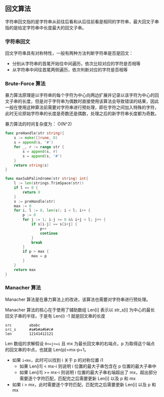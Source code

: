 ## 回文算法

字符串回文指的是字符串从前往后看和从后往前看是相同的字符串，最大回文子串指的是给定字符串中长度最大的回文子串。

### 字符串回文
回文字符串具有对称特性，一般有两种方法判断字符串是否是回文：
- 分别从字符串的首尾开始往中间遍历，依次比较对应的字符是否相等
- 从字符串中间往首尾两侧遍历，依次判断对应的字符是否相等


### Brute-Force 算法

暴力算法原理是以字符串的每个字符为中心向两边扩展并记录以该字符为中心的回文子串的长度，但是对于字符串为偶数时直接使用该算法会导致错误的结果，因此一般在使用这种算法前需要对字符串进行预处理，即在字符之间加入特殊的字符，此时无论原始字符串的长度是奇数还是偶数，处理之后的新字符串长度都为奇数。

暴力算法的时间复杂度为： O(N^2)

```go
func preHandle(str string){
    s := make([]rune, 0)
	s = append(s, '#')
	for _, r := range str {
		s = append(s, r)
		s = append(s, '#')
	}
	return string(s)
}

func maxSubPalindrome(str string) int{
    l := len(strings.TrimSpace(str))
	if l == 0 {
		return 0
	}
	s := preHandle(str)
	max := 0
	for i, l := 0, len(s); i < l; i++ {
		p := 0
		for j := 1; i-j >= 0 && i+j < l; j++ {
			if s[i-j] == s[i+j] {
				p++
				continue
			}
			break
		}
		if p > max {
			max = p
		}
	}
	return max
}
```

### Manacher 算法

Manacher 算法是在暴力算法上的改进，该算法也需要对字符串进行预处理。

Manacher 算法的核心在于使用了辅助数组 Len[i] 表示以 str_s[i] 为中心的最长回文子串的半径，于是有 Len(i) -1 就是回文串的长度
```
src        ababc
src_s      #a#b#a#b#c#
len        12141412121
```
Len 数组的求解假设 `0<=j<=i` 且 mx 为最长回文串的右端点，p 为取得这个端点的回文串的中点，也就是 Len(p)=mx-p+1。
- 如果 `i<mx`，此时可以找到 i 关于 p 的对称位置 i1
  - 如果 Len[i1] < mx-i 则说明 i 位置的最大子串包含在 p 位置的最大子串中
  - 如果 Len[i1] >= mx-i 则说明 i 位置的最大子串右端超出了 mx，超出部分需要逐个字符匹配，匹配完之后需要更新 Len[i] 以及 p 和 mx
- 如果 i > mx，此时需要逐个字符匹配，匹配完之后需要更新 Len[i] 以及 p 和 mx

```go
```